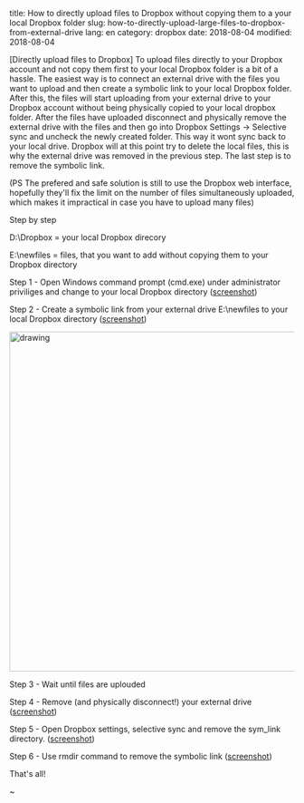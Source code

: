 title: How to directly upload files to Dropbox without copying them to a your local Dropbox folder
slug: how-to-directly-upload-large-files-to-dropbox-from-external-drive
lang: en
category: dropbox
date: 2018-08-04
modified: 2018-08-04

[Directly upload files to Dropbox] To upload files directly to your Dropbox account and not copy them first to your local Dropbox folder is a bit of a hassle. The easiest way is to connect an external drive with the files you want to upload and then create a symbolic link to your local Dropbox folder. After this, the files will start uploading from your external drive to your Dropbox account without being physically copied to your local dropbox folder. After the files have uploaded disconnect and physically remove the external drive with the files and then go into Dropbox Settings -> Selective sync and uncheck the newly created folder. This way it wont sync back to your local drive. Dropbox will at this point try to delete the local files, this is why the external drive was removed in the previous step. The last step is to remove the symbolic link. 

(PS The prefered and safe solution is still to use the Dropbox web interface, hopefully they'll fix the limit on the number of files simultaneously uploaded, which makes it impractical in case you have to upload many files)

Step by step

D:\Dropbox = your local Dropbox direcory

E:\newfiles = files, that you want to add without copying them to your Dropbox directory

Step 1 - Open Windows command prompt (cmd.exe) under administrator priviliges and change to your local Dropbox directory (<a href="static/2018-dbgf/001.gif" alt="drawing" style="width:400px;" target="_blank" >screenshot</a>)

Step 2 - Create a symbolic link from your external drive E:\newfiles to your local Dropbox directory (<a href="static/2018-dbgf/002.gif" alt="drawing" style="width:400px;" target="_blank" >screenshot</a>)

<img src="static/2018-dbgf/002.gif" alt="drawing" style="width:600px;"/>

Step 3 - Wait until files are uplouded

Step 4 - Remove (and physically disconnect!) your external drive (<a href="static/2018-dbgf/003.gif" alt="drawing" style="width:400px;" target="_blank" >screenshot</a>)

Step 5 - Open Dropbox settings, selective sync and remove the sym_link directory. (<a href="static/2018-dbgf/004.gif" alt="drawing" style="width:400px;" target="_blank" >screenshot</a>)

Step 6 - Use rmdir command to remove the symbolic link (<a href="static/2018-dbgf/005.gif" alt="drawing" style="width:400px;" target="_blank" >screenshot</a>)

That's all!

~                                                        